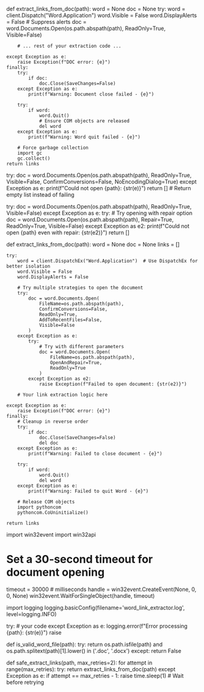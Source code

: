 def extract_links_from_doc(path):
    word = None
    doc = None
    try:
        word = client.Dispatch("Word.Application")
        word.Visible = False
        word.DisplayAlerts = False  # Suppress alerts
        doc = word.Documents.Open(os.path.abspath(path), ReadOnly=True, Visible=False)
        
        # ... rest of your extraction code ...
        
    except Exception as e:
        raise Exception(f"DOC error: {e}")
    finally:
        try:
            if doc:
                doc.Close(SaveChanges=False)
        except Exception as e:
            print(f"Warning: Document close failed - {e}")
        
        try:
            if word:
                word.Quit()
                # Ensure COM objects are released
                del word
        except Exception as e:
            print(f"Warning: Word quit failed - {e}")
        
        # Force garbage collection
        import gc
        gc.collect()
    return links





try:
    doc = word.Documents.Open(os.path.abspath(path), 
                            ReadOnly=True, 
                            Visible=False,
                            ConfirmConversions=False,
                            NoEncodingDialog=True)
except Exception as e:
    print(f"Could not open {path}: {str(e)}")
    return []  # Return empty list instead of failing



try:
    doc = word.Documents.Open(os.path.abspath(path), 
                            ReadOnly=True, 
                            Visible=False)
except Exception as e:
    try:
        # Try opening with repair option
        doc = word.Documents.Open(os.path.abspath(path),
                                Repair=True,
                                ReadOnly=True,
                                Visible=False)
    except Exception as e2:
        print(f"Could not open {path} even with repair: {str(e2)}")
        return []





def extract_links_from_doc(path):
    word = None
    doc = None
    links = []
    
    try:
        word = client.DispatchEx("Word.Application")  # Use DispatchEx for better isolation
        word.Visible = False
        word.DisplayAlerts = False
        
        # Try multiple strategies to open the document
        try:
            doc = word.Documents.Open(
                FileName=os.path.abspath(path),
                ConfirmConversions=False,
                ReadOnly=True,
                AddToRecentFiles=False,
                Visible=False
            )
        except Exception as e:
            try:
                # Try with different parameters
                doc = word.Documents.Open(
                    FileName=os.path.abspath(path),
                    OpenAndRepair=True,
                    ReadOnly=True
                )
            except Exception as e2:
                raise Exception(f"Failed to open document: {str(e2)}")
        
        # Your link extraction logic here
        
    except Exception as e:
        raise Exception(f"DOC error: {e}")
    finally:
        # Cleanup in reverse order
        try:
            if doc:
                doc.Close(SaveChanges=False)
                del doc
        except Exception as e:
            print(f"Warning: Failed to close document - {e}")
        
        try:
            if word:
                word.Quit()
                del word
        except Exception as e:
            print(f"Warning: Failed to quit Word - {e}")
        
        # Release COM objects
        import pythoncom
        pythoncom.CoUninitialize()
    
    return links




import win32event
import win32api

# Set a 30-second timeout for document opening
timeout = 30000  # milliseconds
handle = win32event.CreateEvent(None, 0, 0, None)
win32event.WaitForSingleObject(handle, timeout)



import logging
logging.basicConfig(filename='word_link_extractor.log', level=logging.INFO)

try:
    # your code
except Exception as e:
    logging.error(f"Error processing {path}: {str(e)}")
    raise





def is_valid_word_file(path):
    try:
        return os.path.isfile(path) and os.path.splitext(path)[1].lower() in ('.doc', '.docx')
    except:
        return False



def safe_extract_links(path, max_retries=2):
    for attempt in range(max_retries):
        try:
            return extract_links_from_doc(path)
        except Exception as e:
            if attempt == max_retries - 1:
                raise
            time.sleep(1)  # Wait before retrying
